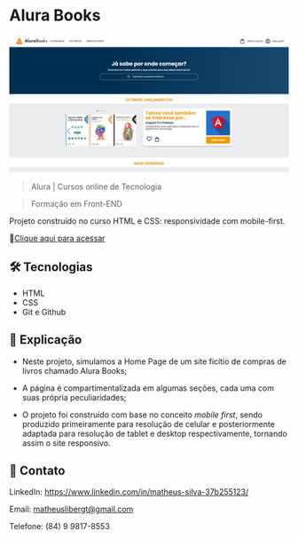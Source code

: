 # Alura Books

![preview](./img/preview.PNG)

>Alura | Cursos online de Tecnologia

>Formação em Front-END

Projeto construído no curso HTML e CSS: responsividade com mobile-first.

🔗[Clique aqui para acessar](https://matheus-liber.github.io/alurabooks/)

## 🛠 Tecnologias

- HTML
- CSS
- Git e Github

## 💬 Explicação

- Neste projeto, simulamos a Home Page de um site ficítio de compras de livros chamado Alura Books;

- A página é compartimentalizada em algumas seções, cada uma com suas própria peculiaridades;

- O projeto foi construído com base no conceito *_mobile first_*, sendo produzido primeiramente para resolução de celular e posteriormente adaptada para resolução de tablet e desktop respectivamente, tornando assim o site responsivo.

## 📩 Contato

LinkedIn: https://www.linkedin.com/in/matheus-silva-37b255123/

Email: matheuslibergt@gmail.com

Telefone: (84) 9 9817-8553

